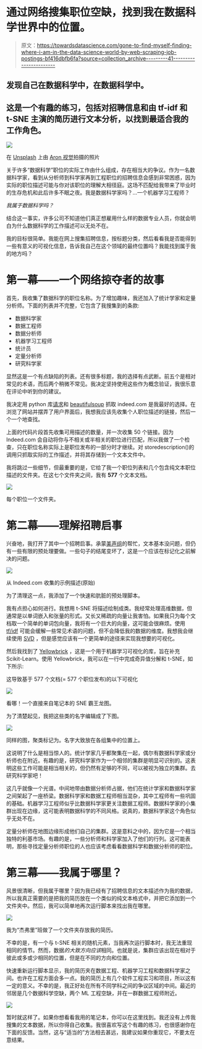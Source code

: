 # 通过网络搜集职位空缺，找到我在数据科学世界中的位置。

> 原文：<https://towardsdatascience.com/gone-to-find-myself-finding-where-i-am-in-the-data-science-world-by-web-scraping-job-postings-bf416dbfb6fa?source=collection_archive---------41----------------------->

## 发现自己在数据科学中，在数据科学中。

## 这是一个有趣的练习，包括对招聘信息和由 tf-idf 和 t-SNE 主演的简历进行文本分析，以找到最适合我的工作角色。

![](img/6229734cec56b1671681c90e0a3043a7.png)

在 [Unsplash](https://unsplash.com?utm_source=medium&utm_medium=referral) 上由 [Aron 视觉](https://unsplash.com/@aronvisuals?utm_source=medium&utm_medium=referral)拍摄的照片

关于许多“数据科学”职位的实际工作由什么组成，存在相当大的争议。作为一名数据科学家，看到从分析师到科学家再到工程职位的招聘信息会感到非常困惑，因为实际的职位描述可能与你对该职位的理解大相径庭。这场不匹配给我带来了毕业时的生存危机和此后许多不眠之夜。我是数据科学家吗？…一个机器学习工程师？

*我属于数据科学吗？*

结合这一事实，许多公司不知道他们真正想雇用什么样的数据专业人员，你就会明白为什么数据科学的工作描述可以无处不在。

我的目标很简单。我能在网上搜集招聘信息，按标题分类，然后看看我是否能得到一些有意义的可视化信息，告诉我自己在这个领域的最终位置吗？我能找到属于我的地方吗？

# 第一幕——一个网络掠夺者的故事

首先，我收集了数据科学的职位名称。为了增加趣味，我还加入了统计学家和定量分析师。下面的列表并不完整，它包含了我搜集到的条款:

*   数据科学家
*   数据工程师
*   数据分析师
*   机器学习工程师
*   统计员
*   定量分析师
*   研究科学家

显然这是一个有点缺陷的列表。还有很多标题，我的选择有点武断。前五个是相对常见的术语，而后两个稍微不常见。我决定坚持使用这些作为概念验证，我很乐意在评论中听到你的建议。

我决定用 python 库[请求](https://requests.readthedocs.io/en/master/)和 [beautifulsoup](https://www.crummy.com/software/BeautifulSoup/) 抓取 indeed.com 是我最好的选择。在浏览了网站并摆弄了用户界面后，我想我应该先收集个人职位描述的链接，然后一个一个地查找。

上面的代码片段首先收集可用描述的数量，并一次收集 50 个链接。因为 Indeed.com 会自动将你与不相关或半相关的职位进行匹配，所以我做了一个检查，只在职位名称实际上是职位发布的一部分时才继续。对 storedescription()的调用只抓取实际的工作描述，并将其存储到一个文本文件中。

我将跳过一些细节，但最重要的是，它给了我一个职位列表和几个包含纯文本职位描述的文件夹。在这七个文件夹之间，我有 **577** 个文本文档。

![](img/317ae8b5628bd2d1e1a29c926e9b64b0.png)

每个职位一个文件夹。

# 第二幕——理解招聘启事

兴奋地，我打开了其中一个招聘启事。承蒙[美声组](https://www.crummy.com/software/BeautifulSoup/)的帮忙，文本基本没问题，但仍有一些有限的预处理要做。一些句子的结尾变坏了，这是一个应该在标记化之前解决的问题。

![](img/2c2a0ede4c91c7460f594b19a601a6fa.png)

从 Indeed.com 收集的示例描述(原始)

为了清理这一点，我添加了一个快速和肮脏的预处理脚本。

我有点担心如何进行。我想用 t-SNE 将描述绘制成类。我经常处理高维数据，但通常是以单词嵌入和张量的形式。又长又稀疏的向量让我害怕。如果我只为每个文档取一个简单的单词包向量，我将有一个巨大的向量，这可能会很麻烦。使用 [tf/idf](https://en.wikipedia.org/wiki/Tf%E2%80%93idf) 可能会缓解一些常见术语的问题，但不会降低我的数据的维度。我想我会继续使用 [SVD](https://en.wikipedia.org/wiki/Singular_value_decomposition) ，但是感觉应该有一个更简单的途径来实现我想要的可视化。

然后我找到了 [Yellowbrick](https://www.scikit-yb.org/en/latest/#) ，这是一个用于机器学习可视化的库，旨在补充 Scikit-Learn。使用 Yellowbrick，我可以在一行中完成奇异值分解和 t-SNE，如下所示:

这导致基于 577 个文档(= 577 个职位发布)的以下可视化

![](img/07b4262d9cce86088df9cf43e394aa4e.png)

看哪！一个直接来自笔记本的 SNE 霸王龙图。

为了清楚起见，我把这些类的名字编辑成了下图。

![](img/1ff3e534b50e1d94377a593716ce7c17.png)

同样的图，聚类标记为。名字大致放在各组集中的位置上。

这说明了什么是相当惊人的。统计学家几乎都聚集在一起，偶尔有数据科学家或分析师也在附近。有趣的是，研究科学家作为一个相邻的集群是明显可识别的。这表明这些工作可能是相当相关的，但仍然有足够的不同，可以被视为独立的集群。去研究科学家吧！

这几乎就像一个光谱。中间地带由数据分析师占据，他们在统计学家和数据科学家之间架起了一座桥梁。数据科学家和数据工程师相当混杂，其中工程师有一些巩固的基础。机器学习工程师似乎比数据科学家更关注数据工程师。数据科学家的小集群出现在边缘，这可能表明数据科学的不同风格。说真的，数据科学家这个角色似乎无处不在。

定量分析师在地图边缘形成他们自己的集群。这是意料之中的，因为它是一个相当独特的利基市场。有趣的是，一些分析师和科学家加入了他们的行列。这可能表明，那些寻找定量分析师职位的人也应该考虑看看数据科学和数据分析师的职位。

# 第三幕——我属于哪里？

风景很清晰，但我属于哪里？因为我已经有了招聘信息的文本描述作为我的数据，所以我真正需要的是把我的简历放在一个类似的纯文本格式中，并把它添加到一个文件夹中。然后，我可以简单地再次运行脚本来找出我在哪里。

![](img/f19e2556a2f2554887535e76db86eef9.png)

我为“杰弗里”班做了一个文件夹存放我的简历。

不幸的是，有一个与 t-SNE 相关的随机元素，当我再次运行脚本时，我无法重现相同的情节。然而，数据*的大致方向应该*相同。也就是说，集群应该出现在相对于彼此或多或少相同的位置，但是在不同的方向和位置。

快速重新运行脚本显示，我的简历夹在数据工程、机器学习工程和数据科学家之间。也许在工程方面会多一点。我的简历上有几个软件工程实习和项目，所以这有一定的意义。不幸的是，我正好处在所有不同学科之间的争议区域的中间。最近的邻居是几个数据科学空缺，两个 ML 工程空缺，并在一群数据工程师附近。

![](img/058d19f47bfa333d93b86babaf8b64b1.png)

暂时就这样了。如果你想看看我用的笔记本，你可以在这里找到。我还没有上传我搜集的文本数据，所以你得自己收集。我很喜欢写这个有趣的练习，也很感谢你在下面的反馈。当然，这与“适当的”方法相去甚远，我建议如果你重现它，不要太在意结果。